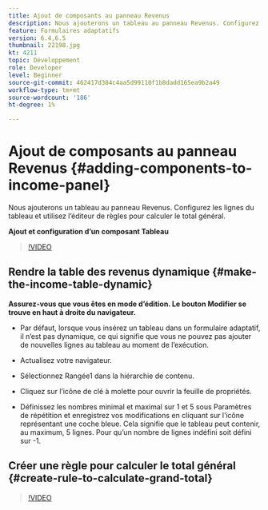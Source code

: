 ```yaml
---
title: Ajout de composants au panneau Revenus
description: Nous ajouterons un tableau au panneau Revenus. Configurez les lignes du tableau et utilisez l’éditeur de règles pour calculer le total général.
feature: Formulaires adaptatifs
version: 6.4,6.5
thumbnail: 22198.jpg
kt: 4211
topic: Développement
role: Developer
level: Beginner
source-git-commit: 462417d384c4aa5d99110f1b8dadd165ea9b2a49
workflow-type: tm+mt
source-wordcount: '186'
ht-degree: 1%

---
```



# Ajout de composants au panneau Revenus {#adding-components-to-income-panel}

Nous ajouterons un tableau au panneau Revenus. Configurez les lignes du tableau et utilisez l’éditeur de règles pour calculer le total général.

**Ajout et configuration d’un composant Tableau**

>[!VIDEO](https://video.tv.adobe.com/v/22198?quality=9&learn=on)



## Rendre la table des revenus dynamique {#make-the-income-table-dynamic}

**Assurez-vous que vous êtes en mode d’édition. Le bouton Modifier se trouve en haut à droite du navigateur.**

* Par défaut, lorsque vous insérez un tableau dans un formulaire adaptatif, il n’est pas dynamique, ce qui signifie que vous ne pouvez pas ajouter de nouvelles lignes au tableau au moment de l’exécution.

* Actualisez votre navigateur.

* Sélectionnez Rangée1 dans la hiérarchie de contenu.

* Cliquez sur l’icône de clé à molette pour ouvrir la feuille de propriétés.

* Définissez les nombres minimal et maximal sur 1 et 5 sous Paramètres de répétition et enregistrez vos modifications en cliquant sur l’icône représentant une coche bleue. Cela signifie que le tableau peut contenir, au maximum, 5 lignes. Pour qu’un nombre de lignes indéfini soit défini sur -1.

## Créer une règle pour calculer le total général {#create-rule-to-calculate-grand-total}


>[!VIDEO](https://video.tv.adobe.com/v/22197?quality=9&learn=on)



